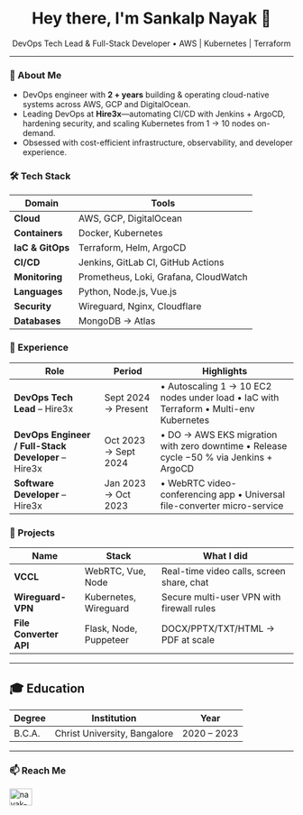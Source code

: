 <h1 align="center">Hey there, I'm <strong>Sankalp Nayak</strong> 👋</h1>

<p align="center">
DevOps Tech Lead & Full-Stack Developer • AWS | Kubernetes | Terraform
</p>

---

### 🚀 About Me
- DevOps engineer with **2 + years** building & operating cloud-native systems across AWS, GCP and DigitalOcean.  
- Leading DevOps at <b>Hire3x</b>—automating CI/CD with Jenkins + ArgoCD, hardening security, and scaling Kubernetes from 1 → 10 nodes on-demand.  
- Obsessed with cost-efficient infrastructure, observability, and developer experience.

### 🛠️ Tech Stack
| Domain | Tools |
| ------ | ----- |
| **Cloud** | AWS, GCP, DigitalOcean |
| **Containers** | Docker, Kubernetes |
| **IaC & GitOps** | Terraform, Helm, ArgoCD |
| **CI/CD** | Jenkins, GitLab CI, GitHub Actions |
| **Monitoring** | Prometheus, Loki, Grafana, CloudWatch |
| **Languages** | Python, Node.js, Vue.js |
| **Security** | Wireguard, Nginx, Cloudflare |
| **Databases** | MongoDB → Atlas |

### 💼 Experience
| Role | Period | Highlights |
| ---- | ------ | ---------- |
| **DevOps Tech Lead** – Hire3x | Sept 2024 → Present | • Autoscaling 1 → 10 EC2 nodes under load • IaC with Terraform • Multi-env Kubernetes |
| **DevOps Engineer / Full-Stack Developer** – Hire3x | Oct 2023 → Sept 2024 | • DO → AWS EKS migration with zero downtime • Release cycle −50 % via Jenkins + ArgoCD |
| **Software Developer** – Hire3x | Jan 2023 → Oct 2023 | • WebRTC video-conferencing app • Universal file-converter micro-service |

### 🔧 Projects
| Name | Stack | What I did |
| ---- | ----- | ---------- |
| **VCCL** | WebRTC, Vue, Node | Real-time video calls, screen share, chat |
| **Wireguard-VPN** | Kubernetes, Wireguard | Secure multi-user VPN with firewall rules |
| **File Converter API** | Flask, Node, Puppeteer | DOCX/PPTX/TXT/HTML → PDF at scale |


---

## 🎓 Education
| Degree | Institution | Year |
| ------ | ----------- | ---- |
| B.C.A. | Christ University, Bangalore | 2020 – 2023 |

---


### 📫 Reach Me
<p align="left">
<a href="https://linkedin.com/in/nayak-sankalp" target="blank"><img align="center" src="https://raw.githubusercontent.com/rahuldkjain/github-profile-readme-generator/master/src/images/icons/Social/linked-in-alt.svg" alt="nayak-sankalp" height="30" width="40" /></a>
</p>